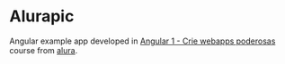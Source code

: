 # Alurapic

Angular example app developed in [Angular 1 - Crie webapps poderosas](https://cursos.alura.com.br/course/angularjs-mvc) course from [alura](https://www.alura.com.br).
